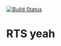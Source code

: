 [![Build Status](https://secure.travis-ci.org/TakenokoChocoHolic/electric-rain.png?branch=master)](http://travis-ci.org/TakenokoChocoHolic/electric-rain)

# RTS yeah
